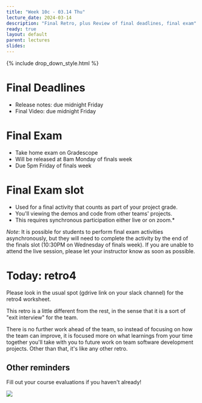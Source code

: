 ```yaml
---
title: "Week 10c - 03.14 Thu"
lecture_date: 2024-03-14
description: "Final Retro, plus Review of final deadlines, final exam"
ready: true
layout: default
parent: lectures
slides:
---
```


{% include drop_down_style.html %}

# Final Deadlines

* Release notes: due midnight Friday
* Final Video: due midnight Friday

# Final Exam

* Take home exam on Gradescope
* Will be released at 8am Monday of finals week
* Due 5pm Friday of finals week

# Final Exam slot
* Used for a final activity that counts as part of your project grade.
* You'll viewing the demos and code from other teams' projects.
* This requires synchronous participation either live or on zoom.*


*Note*: It is possible for students to perform final exam activities asynchronously, but they will need to complete the activity by the end of the finals slot (10:30PM on Wednesday of finals week).  If you are unable to attend the live session, please let your instructor know as soon as possible.

# Today: retro4

Please look in the usual spot (gdrive link on your slack channel) for the retro4 worksheet.

This retro is a little different from the rest, in the sense that it is a sort of "exit interview" for the team.

There is no further work ahead of the team, so instead of focusing on how the team can improve, it is focused more on
what learnings from your time together you'll take with you to future work on team software development projects.
Other than that, it's like any other retro.


## Other reminders

Fill out your course evaluations if you haven't already!

<img src="https://github.com/ucsb-cs156-w24/proj-organic-w24-6pm-2/assets/15284810/7e647277-fd02-42d9-89d8-d7dc786f6531">

